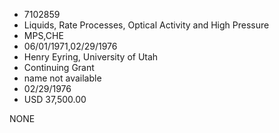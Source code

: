 * 7102859
* Liquids, Rate Processes, Optical Activity and High Pressure
* MPS,CHE
* 06/01/1971,02/29/1976
* Henry Eyring, University of Utah
* Continuing Grant
*   name not available
* 02/29/1976
* USD 37,500.00

NONE
